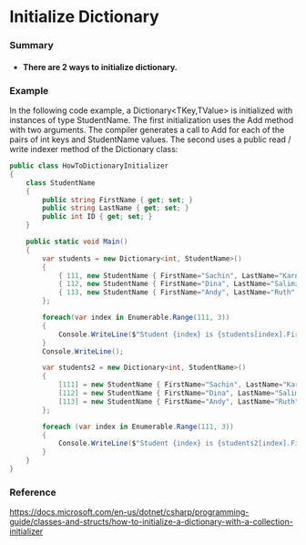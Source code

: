 # Initialize Dictionary

### Summary
* #### There are 2 ways to initialize dictionary.

### Example
In the following code example, a Dictionary<TKey,TValue> is initialized with instances of type StudentName. The first initialization uses the Add method with two arguments. The compiler generates a call to Add for each of the pairs of int keys and StudentName values. The second uses a public read / write indexer method of the Dictionary class:

```C#
public class HowToDictionaryInitializer
{
    class StudentName
    {
        public string FirstName { get; set; }
        public string LastName { get; set; }
        public int ID { get; set; }
    }

    public static void Main()
    {
        var students = new Dictionary<int, StudentName>()
        {
            { 111, new StudentName { FirstName="Sachin", LastName="Karnik", ID=211 } },
            { 112, new StudentName { FirstName="Dina", LastName="Salimzianova", ID=317 } },
            { 113, new StudentName { FirstName="Andy", LastName="Ruth", ID=198 } }
        };

        foreach(var index in Enumerable.Range(111, 3))
        {
            Console.WriteLine($"Student {index} is {students[index].FirstName} {students[index].LastName}");
        }
        Console.WriteLine();		

        var students2 = new Dictionary<int, StudentName>()
        {
            [111] = new StudentName { FirstName="Sachin", LastName="Karnik", ID=211 },
            [112] = new StudentName { FirstName="Dina", LastName="Salimzianova", ID=317 } ,
            [113] = new StudentName { FirstName="Andy", LastName="Ruth", ID=198 }
        };

        foreach (var index in Enumerable.Range(111, 3))
        {
            Console.WriteLine($"Student {index} is {students2[index].FirstName} {students2[index].LastName}");
        }
    }
}
```

### Reference
https://docs.microsoft.com/en-us/dotnet/csharp/programming-guide/classes-and-structs/how-to-initialize-a-dictionary-with-a-collection-initializer
